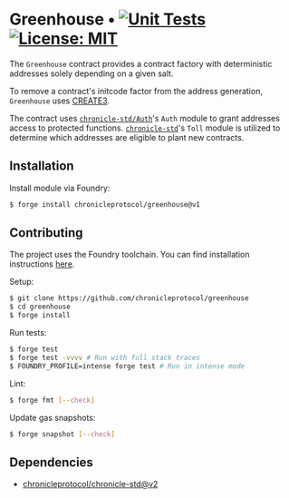 # Greenhouse • [![Unit Tests](https://github.com/chronicleprotocol/greenhouse/actions/workflows/unit-tests.yml/badge.svg)](https://github.com/chronicleprotocol/greenhouse/actions/workflows/unit-tests.yml) [![License: MIT](https://img.shields.io/badge/License-MIT-yellow.svg)](https://opensource.org/licenses/MIT)

The `Greenhouse` contract provides a contract factory with deterministic addresses solely depending on a given salt.

To remove a contract's initcode factor from the address generation, `Greenhouse` uses [CREATE3](./src/libs/LibCREATE3.sol).

The contract uses [`chronicle-std/Auth`](https://github.com/chronicleprotocol/chronicle-std)'s `Auth` module to grant addresses access to protected functions. [`chronicle-std`](https://github.com/chronicleprotocol/chronicle-std)'s `Toll` module is utilized to determine which addresses are eligible to plant new contracts.

## Installation

Install module via Foundry:

```bash
$ forge install chronicleprotocol/greenhouse@v1
```

## Contributing

The project uses the Foundry toolchain. You can find installation instructions [here](https://getfoundry.sh/).

Setup:

```bash
$ git clone https://github.com/chronicleprotocol/greenhouse
$ cd greenhouse
$ forge install
```

Run tests:

```bash
$ forge test
$ forge test -vvvv # Run with full stack traces
$ FOUNDRY_PROFILE=intense forge test # Run in intense mode
```

Lint:

```bash
$ forge fmt [--check]
```

Update gas snapshots:

```bash
$ forge snapshot [--check]
```

## Dependencies

- [chronicleprotocol/chronicle-std@v2](https://github.com/chronicleprotocol/chronicle-std/tree/v2)
